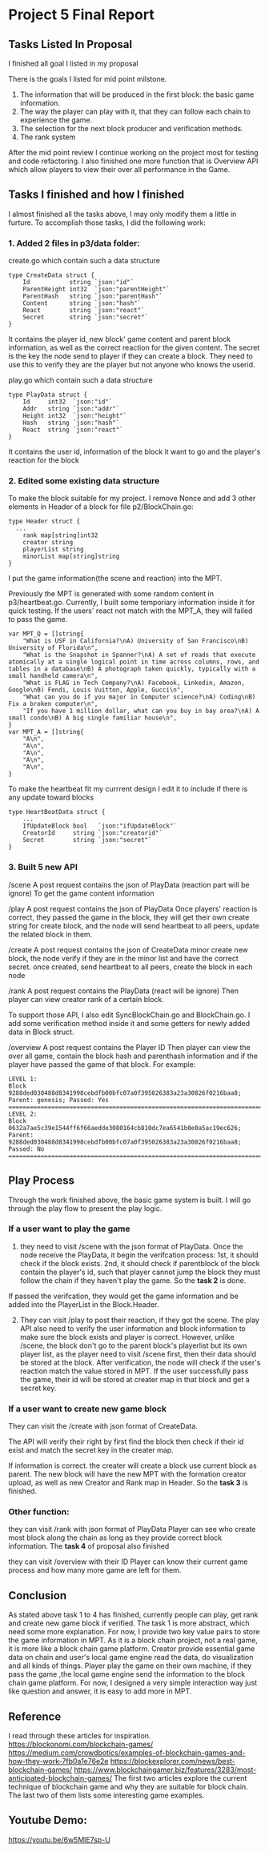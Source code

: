 # Project 5 Final Report


## Tasks Listed In Proposal 

I finished all goal I listed in my proposal

There is the goals I listed for mid point milstone.

1. The information that will be produced in the first block: the basic game information.
2. The way the player can play with it, that they can follow each chain to experience the game.
3. The selection for the next block producer and verification methods.
4. The rank system

After the mid point review I continue working on the project most for testing and code refactoring. I also finished one more function that is Overview API which allow players to view their over all performance in the Game. 


## Tasks I finished and how I finished
I almost finished all the tasks above, I may only modify them a little in furture. To accomplish those tasks, I did the following work: 
### 1. Added 2 files in p3/data folder: 
create.go which contain such a data structure
~~~~
type CreateData struct {
	Id           string `json:"id"`
	ParentHeight int32  `json:"parentHeight"`
	ParentHash   string `json:"parentHash"`
	Content      string `json:"hash"`
	React        string `json:"react"`
	Secret       string `json:"secret"`
}
~~~~
It contains the player id, new block' game content and parent block information, as well as the correct reaction for the given content.
The secret is the key the node send to player if they can create a block. They need to use this to verify they are the player but not anyone who knows the userid.

play.go which contain such a data structure
~~~~
type PlayData struct {
	Id     int32  `json:"id"`
	Addr   string `json:"addr"`
	Height int32  `json:"height"`
	Hash   string `json:"hash"`
	React  string `json:"react"`
}
~~~~
It contains the user id, information of the block it want to go and the player's reaction for the block


### 2. Edited some existing data structure
To make the block suitable for my project.
I remove Nonce and add 3 other elements in Header of a block for file p2/BlockChain.go:
~~~~
type Header struct {
  ...
	rank map[string]int32
	creator string
	playerList string
	minorList map[string]string
}
~~~~
I put the game information(the scene and reaction) into the MPT.

Previously the MPT is generated with some random content in p3/heartbeat.go.
Currently, I built some temporiary information inside it for quick testing. If the users' react not match with the MPT_A, they will failed to pass the game. 
~~~~
var MPT_Q = []string{
	"What is USF in California?\nA) University of San Francisco\nB) University of Florida\n",
	"What is the Snapshot in Spanner?\nA) A set of reads that execute atomically at a single logical point in time across columns, rows, and tables in a database\nB) A photograph taken quickly, typically with a small handheld camera\n",
	"What is FLAG in Tech Company?\nA) Facebook, Linkedin, Amazon, Google\nB) Fendi, Louis Vuitton, Apple, Gucci\n",
	"What can you do if you major in Computer science?\nA) Coding\nB) Fix a broken computer\n",
	"If you have 1 million dollar, what can you buy in bay area?\nA) A small condo\nB) A big single familiar house\n",
}
var MPT_A = []string{
	"A\n",
	"A\n",
	"A\n",
	"A\n",
	"A\n",
}
~~~~

To make the heartbeat fit my currrent design I edit it to include if there is any update toward blocks 

~~~~
type HeartBeatData struct {
	...
	IfUpdateBlock bool   `json:"ifUpdateBlock"`
	CreatorId     string `json:"creatorid"`
	Secret        string `json:"secret"`
}
~~~~

### 3. Built 5 new API
/scene
A post request contains the json of PlayData (reaction part will be ignore)
To get the game content information

/play
A post request contains the json of PlayData
Once players' reaction is correct, they passed the game in the block, they will get their own create string for create block, and the node will send heartbeat to all peers, update the related block in them.

/create
A post request contains the json of CreateData
minor create new block, the node verify if they are in the minor list and have the correct secret. 
once created, send heartbeat to all peers, create the block in each node

/rank
A post request contains the PlayData (react will be ignore)
Then player can view creator rank of a certain block.

To support those API, I also edit SyncBlockChain.go and BlockChain.go. I add some verification method inside it and some getters for newly added data in Block struct.

/overview
A post request contains the Player ID
Then player can view the over all game, contain the block hash and parenthash information and if the player have passed the game of that block.
For example:

~~~~
LEVEL 1: 
Block  9288ded030488d8341998cebdfb00bfc07a0f395026383a23a30826f0216baa8; Parent: genesis; Passed: Yes
======================================================================================================================================================
LEVEL 2: 
Block  0632a7ae5c39e1544ff6f66aedde3080164cb810dc7ea6541b0e0a5ac19ec626; Parent: 9288ded030488d8341998cebdfb00bfc07a0f395026383a23a30826f0216baa8; Passed: No
======================================================================================================================================================
~~~~


## Play Process 

Through the work finished above, the basic game system is built. I will go through the play flow to present the play logic.

### If a user want to play the game
1. they need to visit /scene with the json format of PlayData. Once the node receive the PlayData, it begin the verifcation process: 1st, it should check if the block exists. 2nd, it should check if parentblock of the block contain the player's id, such that player cannot jump the block they must follow the chain if they haven't play the game. So the **task 2** is done.

If passed the verifcation, they would get the game information and be added into the PlayerList in the Block.Header. 

2. They can visit /play to post their reaction, if they got the scene.
The play API also need to verify the user information and block information to make sure the block exists and player is correct. However, unlike /scene, the block don't go to the parent block's playerlist but its own player list, as the player need to visit /scene first, then their data should be stored at the block. 
After verification, the node will check if the user's reaction match the value stored in MPT.
If the user successfully pass the game, their id will be stored at creater map in that block and get a secret key.

###  If a user want to create new game block
They can visit the /create with json format of CreateData.

The API will verify their right by first find the block then check if their id exist and match the secret key in the creater map.

If information is correct. the creater will create a block use current block as parent. The new block will have the new MPT with the formation creator upload, as well as new Creator and Rank map in Header. So the **task 3** is finished.

###  Other function: 
they can visit /rank with json format of PlayData
Player can see who create most block along the chain as long as they provide correct block information. The **task 4** of proposal also finished

they can visit /overview with their ID
Player can know their current game process and how many more game are left for them.

## Conclusion
As stated above task 1 to 4 has finished, currently people can play, get rank and create new game block if verified. The task 1 is more abstract, which need some more explanation. For now, I provide two key value pairs to store the game information in MPT. As it is a block chain project, not a real game, it is more like a block chain game platform. Creator provide essential game data on chain and user's local game engine read the data, do visualization and all kinds of things. Player play the game on their own machine, if they pass the game ,the local game engine send the information to the block chain game platform. For now, I designed a very simple interaction way just like question and answer, it is easy to add more in MPT.


## Reference
I read through these articles for inspiration.
https://blockonomi.com/blockchain-games/
https://medium.com/crowdbotics/examples-of-blockchain-games-and-how-they-work-7fb0a1e76e2e
https://blockexplorer.com/news/best-blockchain-games/
https://www.blockchaingamer.biz/features/3283/most-anticipated-blockchain-games/
The first two articles explore the current technique of blockchain game and why they are suitable for block chain.
The last two of them lists some interesting game examples. 

## Youtube Demo:
https://youtu.be/6w5MlE7sp-U
